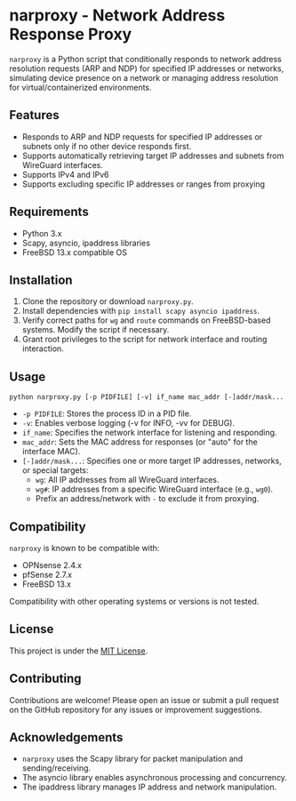 # narproxy - Network Address Response Proxy

`narproxy` is a Python script that conditionally responds to network address resolution requests (ARP and NDP) for specified IP addresses or networks, simulating device presence on a network or managing address resolution for virtual/containerized environments.

## Features

*   Responds to ARP and NDP requests for specified IP addresses or subnets only if no other device responds first.
*   Supports automatically retrieving target IP addresses and subnets from WireGuard interfaces.
*   Supports IPv4 and IPv6
*   Supports excluding specific IP addresses or ranges from proxying

## Requirements

*   Python 3.x
*   Scapy, asyncio, ipaddress libraries
*   FreeBSD 13.x compatible OS

## Installation

1.  Clone the repository or download `narproxy.py`.
2.  Install dependencies with `pip install scapy asyncio ipaddress`.
3.  Verify correct paths for `wg` and `route` commands on FreeBSD-based systems. Modify the script if necessary.
4.  Grant root privileges to the script for network interface and routing interaction.

## Usage

`python narproxy.py [-p PIDFILE] [-v] if_name mac_addr [-]addr/mask...`

*   `-p PIDFILE`: Stores the process ID in a PID file.
*   `-v`: Enables verbose logging (-v for INFO, -vv for DEBUG).
*   `if_name`: Specifies the network interface for listening and responding.
*   `mac_addr`: Sets the MAC address for responses (or "auto" for the interface MAC).
*   `[-]addr/mask...`: Specifies one or more target IP addresses, networks, or special targets:
    *   `wg`: All IP addresses from all WireGuard interfaces.
    *   `wg#`: IP addresses from a specific WireGuard interface (e.g., `wg0`).
    *   Prefix an address/network with `-` to exclude it from proxying.

## Compatibility

`narproxy` is known to be compatible with:

*   OPNsense 2.4.x
*   pfSense 2.7.x
*   FreeBSD 13.x

Compatibility with other operating systems or versions is not tested.

## License

This project is under the [MIT License](LICENSE).

## Contributing 

Contributions are welcome! Please open an issue or submit a pull request on the GitHub repository for any issues or improvement suggestions.

## Acknowledgements

*   `narproxy` uses the Scapy library for packet manipulation and sending/receiving.
*   The asyncio library enables asynchronous processing and concurrency.
*   The ipaddress library manages IP address and network manipulation.
